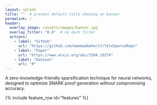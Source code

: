 ```yaml
---
layout: splash
title: ""  # prevent default title showing on banner
permalink: /
header:
  overlay_image: /assets/images/banner.jpg
  overlay_filter: "0.0"  # no dark filter
  actions:
    - label: "GitHub"
      url: "https://github.com/mammadmaheri7/TeleSparseRepo"
    - label: "Paper"
      url: "https://www.arxiv.org/abs/2504.19274"
    - label: "Dataset"
      url: "#"
---
```


A zero-knowledge-friendly sparsification technique for neural networks, designed to optimize SNARK proof generation without compromising accuracy.

{% include feature_row id="features" %}
